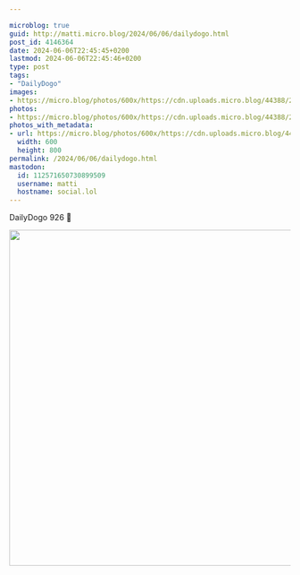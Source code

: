 ```yaml
---

microblog: true
guid: http://matti.micro.blog/2024/06/06/dailydogo.html
post_id: 4146364
date: 2024-06-06T22:45:45+0200
lastmod: 2024-06-06T22:45:46+0200
type: post
tags:
- "DailyDogo"
images:
- https://micro.blog/photos/600x/https://cdn.uploads.micro.blog/44388/2024/3c4f34b4190347baa6b66cc80f3e74ab.jpg
photos:
- https://micro.blog/photos/600x/https://cdn.uploads.micro.blog/44388/2024/3c4f34b4190347baa6b66cc80f3e74ab.jpg
photos_with_metadata:
- url: https://micro.blog/photos/600x/https://cdn.uploads.micro.blog/44388/2024/3c4f34b4190347baa6b66cc80f3e74ab.jpg
  width: 600
  height: 800
permalink: /2024/06/06/dailydogo.html
mastodon:
  id: 112571650730899509
  username: matti
  hostname: social.lol
---
```

DailyDogo 926 🐶

<img src="/media/uploads/2024/3c4f34b4190347baa6b66cc80f3e74ab.jpg" width="600" alt="" />
